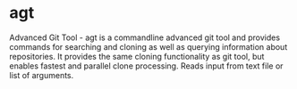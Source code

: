 # agt
Advanced Git Tool - agt is a commandline advanced git tool and provides commands for searching and cloning as well as querying information about repositories. It provides the same cloning functionality as git tool, but enables fastest  and parallel clone processing. Reads input from text file or list of arguments.
